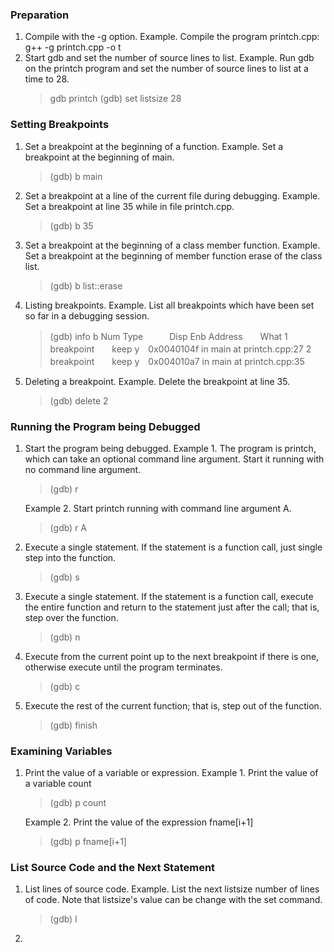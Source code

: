 ### Preparation
1. Compile with the -g option.
	Example. Compile the program printch.cpp:
g++ -g printch.cpp -o t
2. Start gdb and set the number of source lines to list.
	Example. Run gdb on the printch program and set the number of source lines to list at a time to 28.
	> gdb printch
	> (gdb) set listsize 28

### Setting Breakpoints
1. Set a breakpoint at the beginning of a function.
Example. Set a breakpoint at the beginning of main.
	>(gdb) b main
2. Set a breakpoint at a line of the current file during debugging.
Example. Set a breakpoint at line 35 while in file printch.cpp.
	>(gdb) b 35
3. Set a breakpoint at the beginning of a class member function.
Example. Set a breakpoint at the beginning of member function erase of the class list.
	>(gdb) b list::erase
4. Listing breakpoints.
Example. List all breakpoints which have been set so far in a debugging session.

	>(gdb) info b
Num Type　　　Disp Enb Address　　What
1   breakpoint　　keep y　0x0040104f in main at printch.cpp:27
2   breakpoint　　keep y　0x004010a7 in main at printch.cpp:35
5. Deleting a breakpoint.
Example. Delete the breakpoint at line 35.
	>(gdb) delete 2

### Running the Program being Debugged
1. Start the program being debugged.
Example 1. The program is printch, which can take an optional command line argument. Start it running with no command line argument.
	>(gdb) r

	Example 2. Start printch running with 			command line argument A.
	>(gdb) r A
2. Execute a single statement. If the statement is a function call, just single step into the function.
	>(gdb) s
3. Execute a single statement. If the statement is a function call, execute the entire function and return to the statement just after the call; that is, step over the function.
	>(gdb) n
4. Execute from the current point up to the next breakpoint if there is one, otherwise execute until the program terminates.
	>(gdb) c
5. Execute the rest of the current function; that is, step out of the function.
	>(gdb) finish

### Examining Variables
1. Print the value of a variable or expression.
	Example 1. Print the value of a variable count
	>(gdb) p count

	Example 2. Print the value of the expression fname[i+1]
	>(gdb) p fname[i+1]

### List Source Code and the Next Statement
1. List lines of source code.
	Example. List the next listsize number of lines of code. Note that listsize's value can be change with the set command.
	>(gdb) l
2.